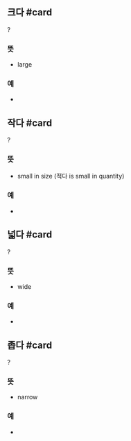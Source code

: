 ## 크다 #card
?
### 뜻
- large
### 예
-
<!--SR:!2025-02-21,4,270-->

## 작다 #card
?
### 뜻
- small in size (적다 is small in quantity)
### 예
-

## 넓다 #card
?
### 뜻
- wide
### 예
-

## 좁다 #card
?
### 뜻
- narrow
### 예
-
